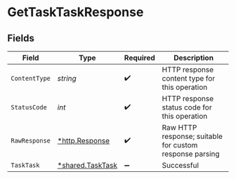 # GetTaskTaskResponse


## Fields

| Field                                                      | Type                                                       | Required                                                   | Description                                                |
| ---------------------------------------------------------- | ---------------------------------------------------------- | ---------------------------------------------------------- | ---------------------------------------------------------- |
| `ContentType`                                              | *string*                                                   | :heavy_check_mark:                                         | HTTP response content type for this operation              |
| `StatusCode`                                               | *int*                                                      | :heavy_check_mark:                                         | HTTP response status code for this operation               |
| `RawResponse`                                              | [*http.Response](https://pkg.go.dev/net/http#Response)     | :heavy_check_mark:                                         | Raw HTTP response; suitable for custom response parsing    |
| `TaskTask`                                                 | [*shared.TaskTask](../../../pkg/models/shared/tasktask.md) | :heavy_minus_sign:                                         | Successful                                                 |
